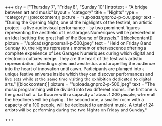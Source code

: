 +++
day = ["Thursday 7", "Friday 8", "Sunday 10"]
introtext = "A bridge between art and music"
layout = "category"
title = "Nights"
type = "category"
[[blockcontent]]
picture = "/uploads/gnpro2-p-500.jpeg"
text = "During the Opening Night, one of the highlights of the festival, an artistic project - a live audiovisual performance - by two prominent figures representing the aesthetic of Les Garages Numériques will be presented in an ideal setting: the great hall of the Bourse of Brussels."
[[blockcontent]]
picture = "/uploads/gnprosmall-p-500.jpeg"
text = "Held on Friday 8 and Sunday 10, the Nights represent a moment of effervescence offering a complete experience of Les Garages Numériques during which digital and electronic cultures merge. They are the heart of the festival’s artistic representation, blending styles and aesthetics and propelling the audience into the heart of innovation until dawn. Participants are plunged into a unique festive universe inside which they can discover performances and live sets while at the same time visiting the exhibition dedicated to digital arts."
[[blockcontent]]
picture = "/uploads/gnpro2-p-500.jpeg"
text = "The music programming will be divided into two different rooms. The first one is the great hall of La Bourse with a capacity of about 1.200 people, where all the headliners will be playing. The second one, a smaller room with a capacity of a 100 people, will be dedicated to ambient music. A total of 24 artists will be performing during the two Nights on Friday and Sunday."

+++
